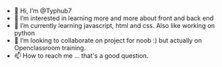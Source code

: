 - 👋 Hi, I’m @Typhub7
- 👀 I’m interested in learning more and more about front and back end
- 🌱 I’m currently learning javascript, html and css. Also like working on python
- 💞️ I’m looking to collaborate on project for noob :) but actually on Openclassroom training.
- 📫 How to reach me ... that's a good question.

<!---
Typhub7/Typhub7 is a ✨ special ✨ repository because its `README.md` (this file) appears on your GitHub profile.
You can click the Preview link to take a look at your changes.
--->
